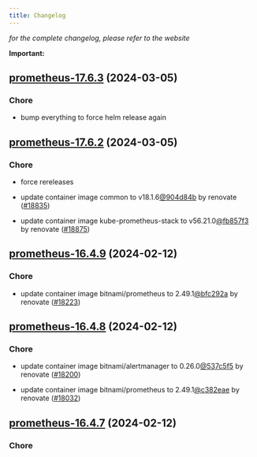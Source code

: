 ```yaml
---
title: Changelog
---
```



*for the complete changelog, please refer to the website*

**Important:**


## [prometheus-17.6.3](https://github.com/truecharts/charts/compare/prometheus-17.6.2...prometheus-17.6.3) (2024-03-05)

### Chore



- bump everything to force helm release again


## [prometheus-17.6.2](https://github.com/truecharts/charts/compare/prometheus-17.6.0...prometheus-17.6.2) (2024-03-05)

### Chore



- force rereleases

- update container image common to v18.1.6[@904d84b](https://github.com/904d84b) by renovate ([#18835](https://github.com/truecharts/charts/issues/18835))

- update container image kube-prometheus-stack to v56.21.0[@fb857f3](https://github.com/fb857f3) by renovate ([#18875](https://github.com/truecharts/charts/issues/18875))












































## [prometheus-16.4.9](https://github.com/truecharts/charts/compare/prometheus-16.4.8...prometheus-16.4.9) (2024-02-12)

### Chore



- update container image bitnami/prometheus to 2.49.1[@bfc292a](https://github.com/bfc292a) by renovate ([#18223](https://github.com/truecharts/charts/issues/18223))


## [prometheus-16.4.8](https://github.com/truecharts/charts/compare/prometheus-16.4.7...prometheus-16.4.8) (2024-02-12)

### Chore



- update container image bitnami/alertmanager to 0.26.0[@537c5f5](https://github.com/537c5f5) by renovate ([#18200](https://github.com/truecharts/charts/issues/18200))

- update container image bitnami/prometheus to 2.49.1[@c382eae](https://github.com/c382eae) by renovate ([#18032](https://github.com/truecharts/charts/issues/18032))


## [prometheus-16.4.7](https://github.com/truecharts/charts/compare/prometheus-16.4.6...prometheus-16.4.7) (2024-02-12)

### Chore


